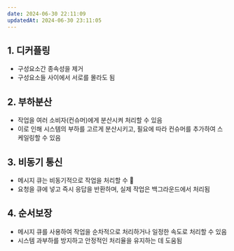 ```yaml
---
date: 2024-06-30 22:11:09
updatedAt: 2024-06-30 23:11:05
---
```

## 1. 디커플링
- 구성요소간 종속성을 제거
- 구성요소들 사이에서 서로를 몰라도 됨
## 2. 부하분산
- 작업을 여러 소비자(컨슈머)에게 분산시켜 처리할 수 있음
- 이로 인해 시스템의 부하를 고르게 분산시키고, 필요에 따라 컨슈머를 추가하여 스케일링할 수 있음
## 3. 비동기 통신
- 메시지 큐는 비동기적으로 작업을 처리할 수 
-  요청을 큐에 넣고 즉시 응답을 반환하며, 실제 작업은 백그라운드에서 처리됨
## 4.  순서보장
- 메시지 큐를 사용하여 작업을 순차적으로 처리하거나 일정한 속도로 처리할 수 있음
- 시스템 과부하를 방지하고 안정적인 처리율을 유지하는 데 도움됨
